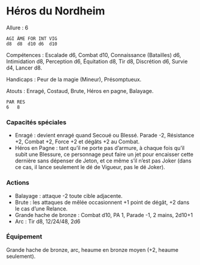 # Héros du Nordheim

Allure : 6

	AGI	ÂME	FOR	INT	VIG
	d8	d8	d10	d6	d10

Compétences : Escalade d6, Combat d10, Connaissance (Batailles) d6, Intimidation d8, Perception d6, Équitation d8, Tir d8, Discrétion d6, Survie d4, Lancer d8.

Handicaps : Peur de la magie (Mineur), Présomptueux.

Atouts : Enragé, Costaud, Brute, Héros en pagne, Balayage.

	PAR	RES
	6	8

### Capacités spéciales
- Enragé : devient enragé quand Secoué ou Blessé. Parade -2, Résistance +2, Combat +2, Force +2 et dégâts +2 au Combat.
- Héros en Pagne : tant qu’il ne porte pas d’armure, à chaque fois qu’il subit une Blessure, ce personnage peut faire un jet pour encaisser cette dernière sans dépenser de Jeton, et ce même s’il n’est pas Joker (dans ce cas, il lance seulement le dé de Vigueur, pas le dé Joker).

### Actions
- Balayage : attaque -2 toute cible adjacente.
- Brute : les attaques de mêlée occasionnent +1 point de dégât, +2 dans le cas d’une Relance.
- Grande hache de bronze : Combat d10, PA 1, Parade -1, 2 mains, 2d10+1
- Arc : Tir d8, 12/24/48, 2d6

### Équipement
Grande hache de bronze, arc, heaume en bronze moyen (+2, heaume seulement).

